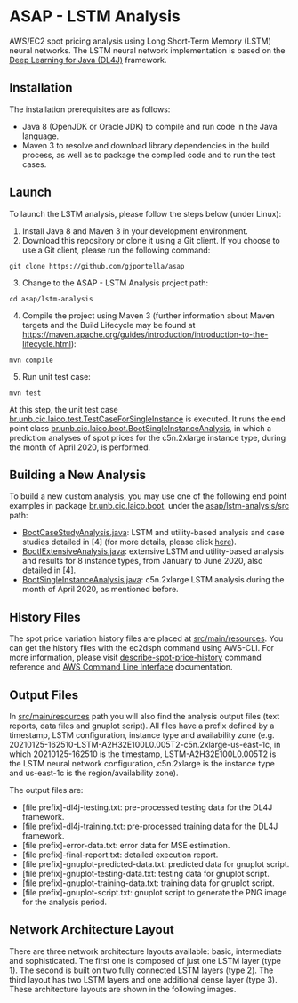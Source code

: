 # ASAP - LSTM Analysis

AWS/EC2 spot pricing analysis using Long Short-Term Memory (LSTM) neural networks.
The LSTM neural network implementation is based on the [Deep Learning for Java (DL4J)](https://deeplearning4j.org/) framework.

## Installation

The installation prerequisites are as follows:

* Java 8 (OpenJDK or Oracle JDK) to compile and run code in the Java language.
* Maven 3 to resolve and download library dependencies in the build process, as well as to package the compiled code and to run the test cases.

## Launch

To launch the LSTM analysis, please follow the steps below (under Linux):

1. Install Java 8 and Maven 3 in your development environment.
2. Download this repository or clone it using a Git client. If you choose to use a Git client, please run the following command:
```
git clone https://github.com/gjportella/asap
```

3. Change to the ASAP - LSTM Analysis project path:
```
cd asap/lstm-analysis
```

4. Compile the project using Maven 3 (further information about Maven targets and the Build Lifecycle may be found at https://maven.apache.org/guides/introduction/introduction-to-the-lifecycle.html):
```
mvn compile
```

5. Run unit test case:
```
mvn test
```

At this step, the unit test case [br.unb.cic.laico.test.TestCaseForSingleInstance](./src/test/java/br/unb/cic/laico/test/TestCaseForSingleInstance.java) is executed. It runs the end point class [br.unb.cic.laico.boot.BootSingleInstanceAnalysis](./src/main/java/br/unb/cic/laico/boot/BootSingleInstanceAnalysis.java), in which a prediction analyses of spot prices for the c5n.2xlarge instance type, during the month of April 2020, is performed.

## Building a New Analysis

To build a new custom analysis, you may use one of the following end point examples in package [br.unb.cic.laico.boot](./src/main/java/br/unb/cic/laico/boot), under the [asap/lstm-analysis/src](./src) path:

* [BootCaseStudyAnalysis.java](./src/main/java/br/unb/cic/laico/boot/BootCaseStudyAnalysis.java): LSTM and utility-based analysis and case studies detailed in \[4\] (for more details, please click [here](https://github.com/gjportella/asap)).
* [BootIExtensiveAnalysis.java](./src/main/java/br/unb/cic/laico/boot/BootIExtensiveAnalysis.java): extensive LSTM and utility-based analysis and results for 8 instance types, from January to June 2020, also detailed in \[4\].
* [BootSingleInstanceAnalysis.java](./src/main/java/br/unb/cic/laico/boot/BootSingleInstanceAnalysis.java): c5n.2xlarge LSTM analysis during the month of April 2020, as mentioned before.

## History Files

The spot price variation history files are placed at [src/main/resources](./src/main/resources). You can get the history files with the ec2dsph command using AWS-CLI. For more information, please visit [describe-spot-price-history](http://docs.aws.amazon.com/cli/latest/reference/ec2/describe-spot-price-history.html) command reference and [AWS Command Line Interface](http://docs.aws.amazon.com/cli/latest/userguide/tutorial-ec2-ubuntu.html) documentation.

## Output Files

In [src/main/resources](./src/main/resources) path you will also find the analysis output files (text reports, data files and gnuplot script). All files have a prefix defined by a timestamp, LSTM configuration, instance type and availability zone (e.g. 20210125-162510-LSTM-A2H32E100L0.005T2-c5n.2xlarge-us-east-1c, in which 20210125-162510 is the timestamp, LSTM-A2H32E100L0.005T2 is the LSTM neural network configuration, c5n.2xlarge is the instance type and us-east-1c is the region/availability zone).

The output files are:

* \[file prefix\]-dl4j-testing.txt: pre-processed testing data for the DL4J framework.
* \[file prefix\]-dl4j-training.txt: pre-processed training data for the DL4J framework.
* \[file prefix\]-error-data.txt: error data for MSE estimation.
* \[file prefix\]-final-report.txt: detailed execution report.
* \[file prefix\]-gnuplot-predicted-data.txt: predicted data for gnuplot script.
* \[file prefix\]-gnuplot-testing-data.txt: testing data for gnuplot script.
* \[file prefix\]-gnuplot-training-data.txt: training data for gnuplot script.
* \[file prefix\]-gnuplot-script.txt: gnuplot script to generate the PNG image for the analysis period.

## Network Architecture Layout

There are three network architecture layouts available: basic, intermediate and sophisticated. The first one is composed of just one LSTM layer (type 1). The second is built on two fully connected LSTM layers (type 2). The third layout has two LSTM layers and one additional dense layer (type 3). These architecture layouts are shown in the following images.
